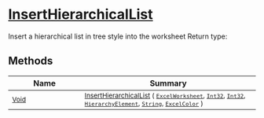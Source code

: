 # [InsertHierarchicalList](./ExcelHelper-100663993.md)

Insert a hierarchical list in tree style into the worksheet
Return type:
## Methods

| Name | Summary | 
| --- | --- | 
| <sub>[Void](https://docs.microsoft.com/en-us/dotnet/api/System.Void)</sub><img width=200/>| <sub>[InsertHierarchicalList](./ExcelHelper-100663993.md) ( [`ExcelWorksheet`](./ExcelHelper-100663993.md), [`Int32`](https://docs.microsoft.com/en-us/dotnet/api/System.Int32), [`Int32`](https://docs.microsoft.com/en-us/dotnet/api/System.Int32), [`HierarchyElement`](./../HierarchyElement.md), [`String`](https://docs.microsoft.com/en-us/dotnet/api/System.String), [`ExcelColor`](./../Excel/ExcelColor.md) )</sub>| <br>


